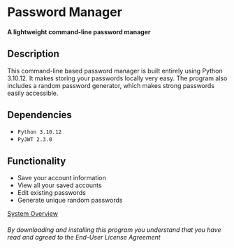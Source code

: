 # Password Manager
#### A lightweight command-line password manager

## Description
This command-line based password manager is built entirely using Python 3.10.12.
It makes storing your passwords locally very easy.
The program also includes a random password generator, which makes strong passwords easily accessible.

## Dependencies
- `Python 3.10.12`
- `PyJWT 2.3.0`

## Functionality
- Save your account information
- View all your saved accounts
- Edit existing passwords
- Generate unique random passwords
  
[System Overview](https://lucid.app/lucidchart/c07e3caf-8dfc-45e1-8dba-4530f80562a8/edit?invitationId=inv_f9eaa55d-f0ef-472a-b8d8-c67826886244&page=0_0#)  
  
  
###### By downloading and installing this program you understand that you have read and agreed to the End-User License Agreement
